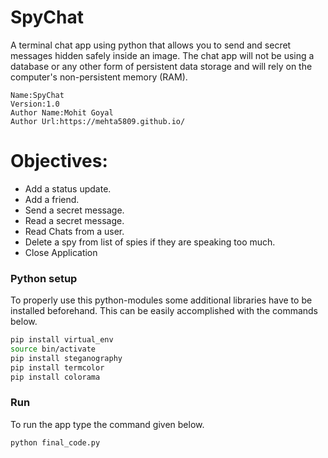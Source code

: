 # SpyChat
A terminal chat app using python that allows you to send and secret messages hidden safely inside an image.
The chat app will not be using a database or any other form of persistent data storage 
and will rely on the computer's non-persistent memory (RAM).
````````````````````````
Name:SpyChat
Version:1.0
Author Name:Mohit Goyal
Author Url:https://mehta5809.github.io/
``````````````````````````

# Objectives:
* Add a status update.
* Add a friend.
* Send a secret message.
* Read a secret message.
* Read Chats from a user.
* Delete a spy from list of spies if they are speaking too much.
* Close Application


### Python setup

To properly use this python-modules some additional libraries have to be
installed beforehand. This can be easily accomplished with the commands below.

```bash
pip install virtual_env
source bin/activate
pip install steganography
pip install termcolor
pip install colorama
```

### Run 
To run the app type the command given below.

```bash
python final_code.py
```


